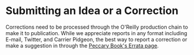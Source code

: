 # Submitting an Idea or a Correction

Corrections need to be processed through the O'Reilly production chain to make it to publication. 
While we appreciate reports in any format including E-mail, Twitter, and Carrier Pidgeon, the best way to report a correction or make a suggestion in through the [Peccary Book's Errata page](https://www.oreilly.com/catalog/errata.csp?isbn=0636920027638). 
